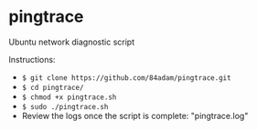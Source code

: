 # pingtrace
Ubuntu network diagnostic script

Instructions:

- `$ git clone https://github.com/84adam/pingtrace.git`
- `$ cd pingtrace/`
- `$ chmod +x pingtrace.sh`
- `$ sudo ./pingtrace.sh`
- Review the logs once the script is complete: "pingtrace.log"
